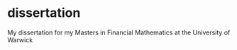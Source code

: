 # dissertation
My dissertation for my Masters in Financial Mathematics at the University of Warwick
